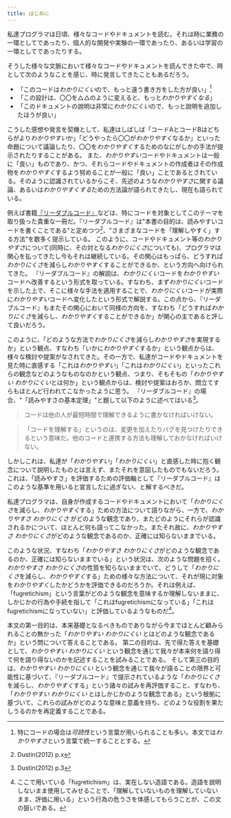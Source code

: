 ```yaml
---
title: はじめに
---
```


<!-- ## 「*わかりやすい*・*わかりにくい* とは何か」の不在 -->
私達プログラマは日頃、様々なコードやドキュメントを読む。それは時に業務の一環としてであったり、個人的な開発や実験の一環であったり、あるいは学習の一環としてであったりする。

そうした様々な文脈において様々なコードやドキュメントを読んできた中で、時として次のようなことを感じ、時に発言してきたこともあるだろう。
- 「このコードは*わかりにくい*ので、もっと違う書き方をした方が良い」[^1]
- 「この設計は、〇〇を△△のように変えると、もっと*わかりやすくなる*」
- 「このドキュメントの說明は非常に*わかりにくい*ので、もっと說明を追加したほうが良い」

[^1]: 特にコードの場合は*可読性*という言葉が用いられることも多い。本文では*わかりやすさ*という言葉で統一することとする。

こうした感想や発言を契機として、私達はしばしば「コードAとコードBはどちらがより*わかりやすい*か」「どうやったら〇〇が*わかりやすく*なるか」といった命題について議論したり、〇〇を*わかりやすく*するためのなにがしかの手法が提示されたりすることがある。
また、*わかりやすい*コードやドキュメントは一般に「良い」ものであり、かつ、それらコードやドキュメントの作成者はその作成物を*わかりやすく*するよう努めることが一般に「良い」ことであるとされている。そのように認識されているからこそ、先述のような*わかりやすさ*に関する議論、あるいは*わかりやすくする*ための方法論が語られてきたし、現在も語られている。

例えば書籍[『リーダブルコード』](https://www.oreilly.co.jp/books/9784873115658/)などは、特にコードを対象としてこのテーマを取り扱った貴重な一冊だ。『リーダブルコード』は"本書の目的は、読みやすいコードを書くことである"と定めつつ[^2]、"さまざまなコードを「理解しやすく」する方法"を数多く提示している。
このように、コードやドキュメント等の*わかりやすさ*について(同時に、その対となる*わかりにくさ*についても)、プログラマは関心を払ってきたし今もそれは継続している。その関心はもっぱら、どうすれば*わかりにくさ*を減らし*わかりやすく*することができるか、という方向へ向けられてきた。
『リーダブルコード』の解説は、*わかりにくい*コードを*わかりやすい*コードへ改善するという形式を取っている。すなわち、まず*わかりにくい*コードを示した上で、そこに様々な手法を適用することで、*わかりにくい*コードが実際に*わかりやすい*コードへ変化したという形式で解説する。この点から、『リーダブルコード』もまたその関心において同様の方向を、すなわち「どうすれば*わかりにくさ*を減らし、*わかりやすく*することができるか」が関心の主であると評して良いだろう。

[^2]: Dustin(2012) p.x

このように、「どのような方法で*わかりにくさ*を減らし*わかりやすさ*を実現するか」という観点、すなわち「いかに*わかりやすく*するか」という観点からは、様々な検討や提案がなされてきた。その一方で、私達がコードやドキュメントを見た時に直感する「これは*わかりやすい*」「これは*わかりにくい*」といったこれらの観念などのようなものなのかという観点、つまり、そもそもの「*わかりやすい* *わかりにくい*とは何か」という観点からは、検討や提案はおろか、問立てすらもほとんど行われてこなかったように思う。
『リーダブルコード』の場合、"「読みやすさの基本定理」"と題して以下のように述べてはいる[^3]。

[^3]: Dustin(2012) p.3

> コードは他の人が最短時間で理解できるように書かなければいけない。

> 「コードを理解する」というのは、変更を加えたりバグを見つけたりできるという意味だ。他のコードと連携する方法も理解しておかなければいけない。

しかしこれは、私達が「*わかりやすい*」「*わかりにくい*」と直感した時に抱く観念について說明したものとは言えず、またそれを意図したものでもないだろう。これは、「読みやすさ」を評価するための評価軸として『リーダブルコード』はこのような基準を用いると宣言したに過ぎない、と解するべきだ。

私達プログラマは、自身が作成するコードやドキュメントにおいて「*わかりにくさ*を減らし、*わかりやすく*する」ための方法について語りながら、一方で、*わかりやすさ* *わかりにくさ* がどのような観念であり、またどのようにそれらが認識されるかについて、ほとんど何も語ってこなかった。またそれ故に、*わかりやすさ* *わかりにくさ*がどのような観念であるのか、正確には知らないままでいる。

このような状況、すなわち「*わかりやすさ* *わかりにくさ*がどのような観念であるのか、正確には知らないままでいる」という状況は、次のような問題を招く。*わかりやすさ* *わかりにくさ*の性質を知らないままでいて、どうして「*わかりにくさ*を減らし、*わかりやすく*する」ための様々な方法について、それが現に対象を*わかりやすく*したかどうかを評価できるのだろうか。それは例えば、「fugretichism」という言葉がどのような観念を意味するか理解しないままに、しかじかの行為や手続を指して「これはfugretichismになっている」「これはfugretichismになっていない」と評価しているようなものだ[^4]。

[^4]: ここで用いている「fugretichism」は、実在しない造語である。造語を說明しないまま使用してみせることで、「理解していないものを理解していないまま、評価に用いる」という行為の危うさを体感してもらうことが、この文の狙いである。

本文の第一目的は、本来基礎となるべきものでありながら今までほとんど顧みられることの無かった「*わかりやすい* *わかりにくい* とはどのような観念であるか」という問について答えることである。
第二の目的は、先で得た答えを基礎として、*わかりやすい* *わかりにくい* という観念を通じて我々が本来何を語り得て何を語り得ないのかを記述することを試みることである。
そして第三の目的は、*わかりやすい* *わかりにくい* という観念を通じて我々が語ることの限界と可能性に基づいて、『リーダブルコード』で提示されているような「*わかりにくさ*を減らし、*わかりやすく*する」という諸々の試みを再評価すること、すなわち、「*わかりやすい* *わかりにくい* とはしかじかのような観念である」という根拠に基づいて、これらの試みがどのような意味と意義を持ち、どのような役割を果たしうるのかを再定義することである。

